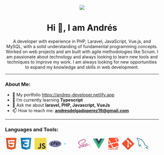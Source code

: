 <div id="header" align="center">
    <img src="https://media.giphy.com/media/Vbtc9VG51NtzT1Qnv1/giphy.gif" width="200">
    <h1 align="center">Hi 👋, I am Andrés</h1>
    <p align="center">
        A developer with experience in PHP, Laravel, JavaScript, Vue.js, and MySQL, with a solid understanding of
        fundamental programming concepts. Worked on web projects and am built with agile methodologies like Scrum. I am
        passionate about technology and always looking to learn new tools and techniques to improve my work. I am always looking
        for new opportunities to expand my knowledge and skills in web development.
    </p>
</div>

---

### About Me:

- 🔭 My portfolio https://andres-developer.netlify.app
- 🌱 I’m currently learning **Typescript**
- 💬 Ask me about **laravel, PHP, Javascript, VueJs**
- 📫 How to reach me: **andresdelgadoperez19@gmail.com**

----

<div align="left">
    <h3>Languages and Tools:</h3>
    <div>
        <img src="https://github.com/devicons/devicon/blob/master/icons/html5/html5-original.svg" alt="HTML" width="40" height="40">&nbsp;
        <img src="https://github.com/devicons/devicon/blob/master/icons/css3/css3-original.svg" alt="CSS3" width="40" height="40">&nbsp;
        <img src="https://github.com/devicons/devicon/blob/master/icons/javascript/javascript-original.svg" alt="javascript" width="40" height="40">&nbsp;
        <img src="https://github.com/devicons/devicon/blob/master/icons/php/php-original.svg" alt="PHP" width="40" height="40">&nbsp;
        <img src="https://github.com/devicons/devicon/blob/master/icons/tailwindcss/tailwindcss-original-wordmark.svg" alt="tailwindcss" width="40" height="40">&nbsp;
        <img src="https://github.com/devicons/devicon/blob/master/icons/sass/sass-original.svg" alt="sass" width="40" height="40">&nbsp;
        <img src="https://github.com/devicons/devicon/blob/master/icons/vuejs/vuejs-original.svg" alt="vuejs" width="40" height="40">&nbsp;
        <img src="https://github.com/devicons/devicon/blob/master/icons/laravel/laravel-plain-wordmark.svg" alt="laravel" width="40" height="40">&nbsp;
        <img src="https://github.com/devicons/devicon/blob/master/icons/git/git-original.svg" alt="git" width="40" height="40">&nbsp;
        <img src="https://github.com/devicons/devicon/blob/master/icons/mysql/mysql-original.svg" alt="mysql" width="40" height="40">&nbsp;
    </div>
</div>
